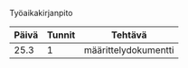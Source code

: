 Työaikakirjanpito


| Päivä    | Tunnit | Tehtävä              |
| -------- | ------ | -------------------- |
| 25.3     | 1      | määrittelydokumentti |

